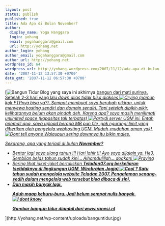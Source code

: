 ```yaml
---
layout: post
status: publish
published: true
title: Ada Apa di Bulan November?
author:
  display_name: Yoga Hanggara
  login: yohang
  email: yogahanggara@gmail.com
  url: http://yohang.net
author_login: yohang
author_email: yogahanggara@gmail.com
author_url: http://yohang.net
wordpress_id: 64
wordpress_url: http://yohang.wordpress.com/2007/11/12/ada-apa-di-bulan-november/
date: '2007-11-12 13:57:30 +0700'
date_gmt: '2007-11-12 06:57:30 +0700'
---
```

[![Bangun Tidur](http://yohang.net/wp-content/uploads/banguntidur-thumb1.jpg) Blog yang saya ini akhirnya <u>bangun dari mati surinya. Setelah 2-3 hari yang lalu <em>down alias tidak bisa diakses <img alt="Crying" src="http://yohang.net/wp-content/uploads/20.gif"> (namun kok FTPnya bisa ya?). Sempat membuat saya berubah pikiran, untuk menyewa hosting sendiri dan domain sendiri. Tapi setelah dipikir-pikir, kelihatannya belum akan pindah deh. Karena apa? saya masih menikmati <em>unlimited space (kapasitas tak terbatas) <img alt="Party" src="http://yohang.net/wp-content/uploads/361.gif">di server UGM ini. Entah anomali apa, saya <em>upload berapa MB pun file, gak ngurangi <em>limit yang diberikan oleh pengelola webhosting UGM. Mudah-mudahan aman yak!  <img alt="Dont tell anyone" src="http://yohang.net/wp-content/uploads/32.gif"> Walaupun sering downnya itu bikin males.
<p>Sekarang, apa yang terjadi di bulan <strong>November?<br>
<!--more--></strong></p>
<ul>
<li>Bentar lagi saya ulang tahun !!! Hari lahir !!! Ayo saya dijajain ya. He3. Sembilan belas tahun sudah kini... Alhamdulillah... doakan! <img alt="Praying" src="http://yohang.net/wp-content/uploads/631.gif">
</li>
<li>Sering lihat jaket-jaket bertuliskan <strong><a href="http://www.teladan07.org">Teladan07.org berkeliaran (setidaknya di lingkungan UGM, Wirobrajan Jogja) <img alt="Cool" src="http://yohang.net/wp-content/uploads/16.gif"> ? Satu tahun sudah mengelola website <strong><a href="http://www.teladan07.org">Teladan 2007. Pengalaman senang-sedih dalam mengelola web tersebut bisa dibaca </a><a href="http://weblog.teladan07.org/2007/11/10/satu-tahun-website-teladan-2007/">di sini.
<li>Dan masih banyak lagi. 
<p>Aduh maap keburu-buru. Jadi belum sempat nulis banyak.<img alt="I dont know" src="http://yohang.net/wp-content/uploads/1061.gif">
</p>
<p>Gambar bangun tidur diambil dari <a href="http://www.ranesi.nl">www.ranesi.nl</a></p>
</li></a></strong></a></strong>
</li>
</ul></em></em></em></em></u>](http://yohang.net/wp-content/uploads/banguntidur.jpg)

